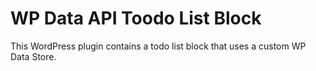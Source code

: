 # WP Data API Toodo List Block

This WordPress plugin contains a todo list block that uses a custom WP Data Store.

